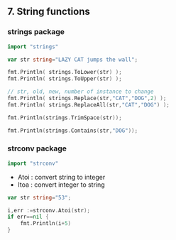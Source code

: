 ## 7. String functions

### strings package
```go
import "strings"
```

```go
var str string="LAZY CAT jumps the wall";

fmt.Println( strings.ToLower(str) );
fmt.Println( strings.ToUpper(str) );

// str, old, new, number of instance to change
fmt.Println( strings.Replace(str,"CAT","DOG",2) ); 
fmt.Println( strings.ReplaceAll(str,"CAT","DOG") );

fmt.Println(strings.TrimSpace(str));

fmt.Println(strings.Contains(str,"DOG"));
```

### strconv package

```go
import "strconv"
```

- Atoi : convert string to integer
- Itoa : convert integer to string

```go
var str string="53";

i,err :=strconv.Atoi(str);
if err==nil {
	fmt.Println(i+5)
}

```

